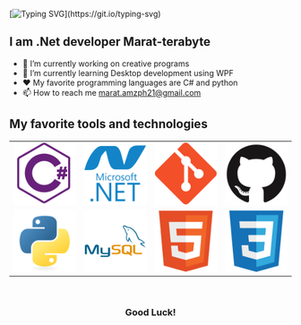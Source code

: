 [![Typing SVG](https://readme-typing-svg.herokuapp.com?font=Inter&color=3A9CDF&size=30&weight=700&lines=Hi+there+👋;Hello+World!)](https://git.io/typing-svg)
## I am .Net developer Marat-terabyte

- 🔭 I’m currently working on creative programs
- 🌱 I’m currently learning Desktop development using WPF
- &#9829; My favorite programming languages are C# and python
- 📫 How to reach me marat.amzph21@gmail.com

## My favorite tools and technologies

<table align = "center">
  <tr>
    <td width = "130" align = "center">
      <a href = "https://dotnet.microsoft.com/en-us/languages/csharp">
          <img src = "https://github.com/devicons/devicon/blob/master/icons/csharp/csharp-line.svg" width = "130" heigth = "130"/>
      </a>
    </td>
    <td width = "130" align = "center">
      <a href = "https://dotnet.microsoft.com/en-us/">
        <img src='https://github.com/devicons/devicon/blob/master/icons/dot-net/dot-net-plain-wordmark.svg' width = "130" heigth = "130"/>
      </a>
    </td>
    <td width = "130" align = "center">
      <a href = "https://git-scm.com/">
        <img src='https://github.com/devicons/devicon/blob/master/icons/git/git-original.svg' width = "130" heigth = "130"/>
      </a>
    </td>
    <td width = "130" align = "center">
      <a href = "https://github.com/">
        <img src='https://github.com/devicons/devicon/blob/master/icons/github/github-original.svg' width = "130" heigth = "130"/>
      </a>
    </td>
  </tr>
    <tr>
      <td width = "130" align = "center">
        <a href = "https://www.python.org/">
          <img src = "https://github.com/devicons/devicon/blob/master/icons/python/python-original.svg" width = "130" heigth = "130"/>
        </a>
      </td>
      <td width = "130" align = "center">
        <a href = "https://www.mysql.com/">
          <img src = "https://github.com/devicons/devicon/blob/master/icons/mysql/mysql-original-wordmark.svg" width = "130" hegth = "130"/>
        </a>
      </td>
      <td width = "130" align = "center">
        <a href = "https://developer.mozilla.org/en/docs/Web/HTML">
          <img src = "https://github.com/devicons/devicon/blob/master/icons/html5/html5-original.svg" width = "130" hegth = "130"/>
        </a>
      </td>
      <td width = "130" align = "center">
        <a href = "https://developer.mozilla.org/en/docs/Web/CSS">
          <img src = "https://github.com/devicons/devicon/blob/master/icons/css3/css3-original.svg" width = "130" hegth = "130"/>
        </a>
      </td>
  </tr>
</table>
<br/>

<h3 align = "center">Good Luck!</h3>
